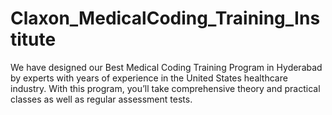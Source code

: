 # Claxon_MedicalCoding_Training_Institute
We have designed our Best Medical Coding Training Program in Hyderabad by experts with years of experience in the United States healthcare industry. With this program, you’ll take comprehensive theory and practical classes as well as regular assessment tests.

